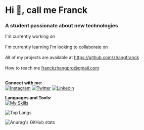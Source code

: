 # **Hi 👋, call me Franck** <br> 
### A student passionate about new technologies 

I'm currently working on <br><br>
I'm currently learning 
I'm looking to collaborate on <br><br>
All of my projects are available at https://github.com/zhangfranck <br><br>
How to reach me franckzhangpro@gmail.com <br> <br>

**Connect with me:** <br>
[![Instagram](https://skillicons.dev/icons?i=instagram)](https://www.instagram.com/franckzhang.fr/)
[![Twitter](https://skillicons.dev/icons?i=twitter)](https://twitter.com/MaissackHere)
[![Linkedin](https://skillicons.dev/icons?i=linkedin)](https://www.linkedin.com/in/franck-zhang-iim/)



**Languages and Tools:** <br>
[![My Skills](https://skillicons.dev/icons?i=html,css,python,js,php,figma)](https://skillicons.dev)



![Top Langs](https://github-readme-stats.vercel.app/api/top-langs/?username=zhangfranck&hide_progress=none)

![Anurag's GitHub stats](https://github-readme-stats.vercel.app/api?username=zhangfranck&show_icons=true&theme=merko)
